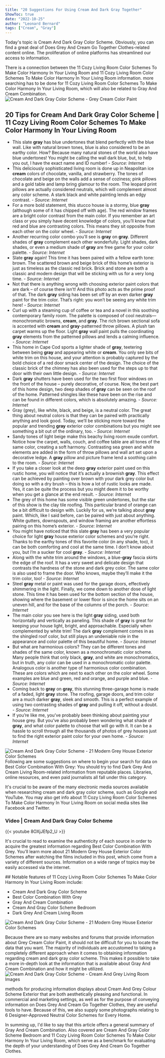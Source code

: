 ```yaml
---
title: "20 Suggestions For Using Cream And Dark Gray Together"
ShowToc: true 
date: "2022-10-25"
author: "Leonard Bernard" 
tags: ["Cream", "Gray"]
---
```


Today's topic is Cream And Dark Gray Color Scheme. Obviously, you can find a great deal of Does Grey And Cream Go Together Clothes-related content online. The proliferation of online platforms has streamlined our access to information.

There is a connection between the 11 Cozy Living Room Color Schemes To Make Color Harmony In Your Living Room and 11 Cozy Living Room Color Schemes To Make Color Harmony In Your Living Room information. more searching has to be done for 11 Cozy Living Room Color Schemes To Make Color Harmony In Your Living Room, which will also be related to Gray And Cream Combination.
<img loading="lazy" src="https://www.decoraid.com/wp-content/uploads/2017/03/grey-sofa-area-rug.jpg" onerror="this.onerror=null;this.src='https://blogger.googleusercontent.com/img/a/AVvXsEhe7F7TRXHtjiKvHb5vS7DmnxvpHiDyoYyYvm1nHB3Qp2_w3BnM6A2eq4v7FYxCC9bfZt3a9vIMtAYEKUiaDQbHMg-ViyGmRIj39MLp0bGFfgfYw1Dc9q_H-T0wiTm3l0Uq42dETrN9eC8aGJ9_IORZsxST1AcLR7np1koOfcc7tnHa4S8Mwz_xD9d0=s16000';" alt="Cream And Dark Gray Color Scheme - Grey Cream Color Paint" >

## 20 Tips for Cream And Dark Gray Color Scheme | 11 Cozy Living Room Color Schemes To Make Color Harmony In Your Living Room
-   This slate **gray** has blue undertones that blend perfectly with the blue wall. Like with natural brown tones, blue is also considered to be an earthy color. How? Because many natural stones of the world also have blue undertones! You might be calling the wall dark blue, but, to help you out, I have the exact name and ID number! - <cite>Source: Internet</cite>
-   This deliciously sophisticated living room is done up in Neapolitan ice **cream** colors of chocolate, vanilla, and strawberry. The tones of chocolate and beige on the walls add a sense of coziness; pink pillows and a gold table and lamp bring glamour to the room. The leopard print pillows are actually considered neutrals, which will complement almost any color scheme. A stark black and white painting lends an edgy contrast. - <cite>Source: Internet</cite>
-   For a more bold statement, this stucco house is a stormy, blue **gray** (although some of it has chipped off with age). The red window frames are a bright color contrast from the main color. If you remember an art class or you simply have decent knowledge of colors, you’ll know that red and blue are contrasting colors. This means they sit opposite from each other on the color wheel. - <cite>Source: Internet</cite>
-   Another recurring color combo you’ll see is **gray** on **gray**. Different shades of **gray** complement each other wonderfully. Light shades, dark shades, or even a medium shade of **gray** are free game for your color palette. - <cite>Source: Internet</cite>
-   Slate **gray** again! This time it has been paired with a fellow earth tone: brown. The scattered brown and beige brick of this home’s exterior is just as timeless as the classic red brick. Brick and stone are both a classic and modern design that will be sticking with us for a very long time. - <cite>Source: Internet</cite>
-   Not that there is anything wrong with choosing exterior paint colors that are dark – of course there isn’t! And this photo acts as the prime proof of that. The dark **gray** siding has been set off by an even darker **gray** paint for the trim color. That’s right: you won’t be seeing any white trim here! - <cite>Source: Internet</cite>
-   Curl up with a steaming cup of coffee or tea and a novel in this soothing contemporary family room. The palette is composed of cool neutrals—monochromatic browns, **cream**, and **gray**. The rich brown sectional sofa is accented with **cream** and **gray**-patterned throw pillows. A plush tan carpet warms up the floor. Light **gray** wall paint pulls the coordinating **gray** elements from the patterned pillows and lends a calming influence. - <cite>Source: Internet</cite>
-   This home in Cape Cod sports a lighter shade of **gray**, teetering between being **gray** and appearing white or **cream**. You only see bits of white trim on this house, and your attention is probably captured by the bold choice of a red door smack center of the design. The choice of the classic brick of the chimney has also been used for the steps up to that door with their own little design. - <cite>Source: Internet</cite>
-   Dark **gray** shutters have been used for the two first floor windows on the front of the house – purely decorative, of course. Now, the best part of this home design, two deep shades of **gray** can be seen on the roof of the home. Patterned shingles like these have been on the rise and can be found in different colors, which is absolutely amazing. - <cite>Source: Internet</cite>
-   Gray (grey), like white, black, and beige, is a neutral color. The great thing about neutral colors is that they can be paired with practically anything and look good. Today, we’ll be sticking more toward the popular and trending **gray** exterior color combinations but you might see something a bit out of the ordinary, too. - <cite>Source: Internet</cite>
-   Sandy tones of light beige make this beachy living room exude comfort. Notice how the carpet, walls, couch, and coffee table are all tones of the same color, creating a soft harmony. Contrasting sea green and white elements are added in the form of throw pillows and wall art set upon a decorative ledge. A **gray** pillow and picture frame lend a soothing calm to the room. - <cite>Source: Internet</cite>
-   If you take a closer look at the deep **gray** exterior paint used on this rustic home, you will notice that it’s actually a brownish **gray**. This effect can be achieved by painting over brown with your dark grey color but doing so with a dry brush – this is how a lot of rustic looks are made. Yes, it can be quite the process but you might deem it to be worthy when you get a glance at the end result. - <cite>Source: Internet</cite>
-   The grey of this home has some visible green undertones, but the star of this show is the clay tile roofing. This particular brand of orange can be a bit difficult to design with. Luckily for us, we’re talking about **gray** paint. Which, like I said before, can be paired with just about anything. White gutters, downspouts, and window framing are another effortless pairing on this home’s exterior. - <cite>Source: Internet</cite>
-   You might have noticed that this slate **gray** has been a very popular choice for light **gray** house exterior color schemes and you’re right. Thanks to the earthy tones of this favorite color (in any shade, too), it can be both comforting and cool at the same time. I don’t know about you, but I’m a sucker for cool **gray**. - <cite>Source: Internet</cite>
-   Along with the white trim around the windows, a blue-**gray** fascia skirts the edge of the roof. It has a very sweet and delicate design that contrasts the hardness of the stone and dark grey color. The same color is also used to frame the door. Who knows, maybe they’ll make it the trim color, too! - <cite>Source: Internet</cite>
-   Steel **gray** metal or paint was used for the garage doors, effectively shimmering in the light. Finally, we come down to another dose of light stone. This time it has been used for the bottom section of the house, showing where the basement or lower floor is since the home sits on an uneven hill, and for the base of the columns of the porch. - <cite>Source: Internet</cite>
-   The main color you see here is the light **gray** siding, used both horizontally and vertically as paneling. This shade of **gray** is great for keeping your house light, bright, and approachable. Especially when complemented by white trim! The dark **gray** complement comes in as the shingled roof color, but still plays an undeniable role in the appearance and color palette of this beautiful home. - <cite>Source: Internet</cite>
-   But what are harmonious colors? They can be different tones and shades of the same color, known as a monochromatic color scheme. Many people think that only black, **gray**, and white are monochromatics, but in truth, any color can be used in a monochromatic color palette. Analogous color is another type of harmonious color combination. These are colors which are next to each other on the color wheel. Some examples are blue and green, red and orange, and purple and blue. - <cite>Source: Internet</cite>
-   Coming back to **gray** on **gray**, this stunning three-garage home is made of a faded, light **gray** stone. The roofing, garage doors, and trim color are a much darker **gray**, sleek and smooth. This is a perfect example of using two contrasting shades of **gray** and pulling it off, without a doubt. - <cite>Source: Internet</cite>
-   If you’re like me, you’ve probably been thinking about painting your house grey. But you’ve also probably been wondering what shade of **gray**, and what color palette to choose that will go with it. It can be a hassle to scroll through all the thousands of photos of grey houses just to find the right exterior paint color for your own home. - <cite>Source: Internet</cite>


<img loading="lazy" src="https://www.interiorsbycolor.com/wp-content/uploads/2018/02/Benjamin-Moore-Forest-Green-Green-Paint-Color-Scheme-for-the-Front-Door.jpg" onerror="this.onerror=null;this.src='https://blogger.googleusercontent.com/img/a/AVvXsEhe7F7TRXHtjiKvHb5vS7DmnxvpHiDyoYyYvm1nHB3Qp2_w3BnM6A2eq4v7FYxCC9bfZt3a9vIMtAYEKUiaDQbHMg-ViyGmRIj39MLp0bGFfgfYw1Dc9q_H-T0wiTm3l0Uq42dETrN9eC8aGJ9_IORZsxST1AcLR7np1koOfcc7tnHa4S8Mwz_xD9d0=s16000';" alt="Cream And Dark Gray Color Scheme - 21 Modern Grey House Exterior Color Schemes" >
Following are some suggestions on where to begin your search for data on Best Color Combination With Grey:
You should try to find Dark Grey And Cream Living Room-related information from reputable places. Libraries, online resources, and even paid journalists all fall under this category.

It's crucial to be aware of the many electronic media sources available when researching cream and dark gray color scheme, such as Google and YouTube. You may also get info about 11 Cozy Living Room Color Schemes To Make Color Harmony In Your Living Room on social media sites like Facebook and Twitter.

### Video | Cream And Dark Gray Color Scheme
{{< youtube 8OXjJEfp2_U >}} 


It's crucial to read to examine the authenticity of each source in order to acquire the greatest information regarding Best Color Combination With Grey.
You'll learn more about 21 Modern Grey House Exterior Color Schemes after watching the films included in this post, which come from a variety of different sources. Information on a wide range of topics may be easily accessed via the internet.
<script async="async" data-cfasync="false" src="//normallydemandedalter.com/fe63df3c5408708b15d8dc3d9b206b31/invoke.js"></script>
<div id="container-fe63df3c5408708b15d8dc3d9b206b31"></div>
## Notable features of 11 Cozy Living Room Color Schemes To Make Color Harmony In Your Living Room include:

- Cream And Dark Gray Color Scheme
- Best Color Combination With Grey
- Gray And Cream Combination
- Cream And Gray Color Scheme Bedroom
- Dark Grey And Cream Living Room

 <img loading="lazy" src="https://www.schemecolor.com/wallpaper?i=60330&og" onerror="this.onerror=null;this.src='https://blogger.googleusercontent.com/img/a/AVvXsEhe7F7TRXHtjiKvHb5vS7DmnxvpHiDyoYyYvm1nHB3Qp2_w3BnM6A2eq4v7FYxCC9bfZt3a9vIMtAYEKUiaDQbHMg-ViyGmRIj39MLp0bGFfgfYw1Dc9q_H-T0wiTm3l0Uq42dETrN9eC8aGJ9_IORZsxST1AcLR7np1koOfcc7tnHa4S8Mwz_xD9d0=s16000';" alt="Cream And Dark Gray Color Scheme - 21 Modern Grey House Exterior Color Schemes" >

Because there are so many websites and forums that provide information about Grey Cream Color Paint, it should not be difficult for you to locate the data that you want.
The majority of individuals are accustomed to taking a completely different approach when it comes to obtaining information regarding cream and dark gray color scheme. This makes it possible to take a more in-depth look at the information that is available about Gray And Cream Combination and how it might be utilized.
<img loading="lazy" src="https://www.schemecolor.com/wallpaper?i=19415&og" onerror="this.onerror=null;this.src='https://blogger.googleusercontent.com/img/a/AVvXsEhe7F7TRXHtjiKvHb5vS7DmnxvpHiDyoYyYvm1nHB3Qp2_w3BnM6A2eq4v7FYxCC9bfZt3a9vIMtAYEKUiaDQbHMg-ViyGmRIj39MLp0bGFfgfYw1Dc9q_H-T0wiTm3l0Uq42dETrN9eC8aGJ9_IORZsxST1AcLR7np1koOfcc7tnHa4S8Mwz_xD9d0=s16000';" alt="Cream And Dark Gray Color Scheme - Cream And Grey Living Room Images" >

methods for producing information displays about Cream And Grey Colour Scheme Exterior that are both aesthetically pleasing and functional. In commercial and marketing settings, as well as for the purpose of conveying information on Does Grey And Cream Go Together Clothes, they are useful tools to have. Because of this, we also supply some photographs relating to 6 Designer-Approved Neutral Color Schemes for Every Home.

In summing up, I'd like to say that this article offers a general summary of Gray And Cream Combination. Also covered are Cream And Gray Color Scheme Bedroom and 11 Cozy Living Room Color Schemes To Make Color Harmony In Your Living Room, which serve as a benchmark for evaluating the depth of your understanding of Does Grey And Cream Go Together Clothes.
	

